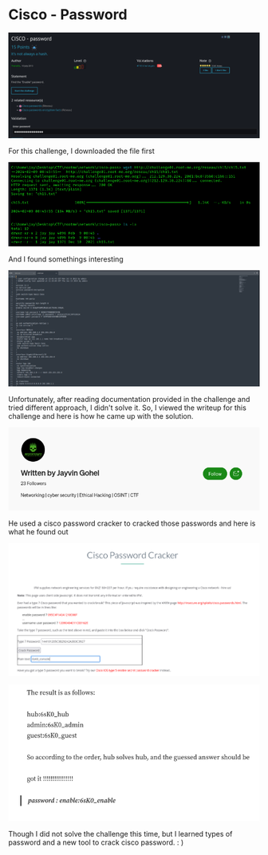 # Cisco - Password

![Alt text](image.png)


For this challenge, I downloaded the file first 

![Alt text](image-2.png)

And I found somethings interesting

![Alt text](image-1.png)

Unfortunately, after reading documentation provided in the challenge and tried different approach, I didn't solve it. 
So, I viewed the writeup for this challenge and here is how he came up with the solution.

![Alt text](image-3.png)

He used a cisco password cracker to cracked those passwords and here is what he found out

![Alt text](image-4.png)

![Alt text](image-5.png)

Though I did not solve the challenge this time, but I learned types of password and a new tool to crack cisco password. : )

